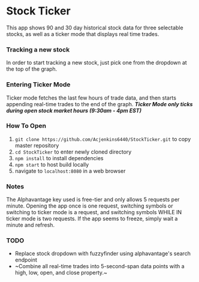 # Stock Ticker

This app shows 90 and 30 day historical stock data for three selectable stocks, as well as a ticker mode that displays real time trades.  

### Tracking a new stock

In order to start tracking a new stock, just pick one from the dropdown at the top of the graph.

### Entering Ticker Mode

Ticker mode fetches the last few hours of trade data, and then starts appending real-time trades to the end of the graph.  __*Ticker Mode only ticks during open stock market hours (9:30am - 4pm EST)*__

### How To Open

1) `git clone https://github.com/Acjenkins6440/StockTicker.git` to copy master repository 
2) `cd StockTicker` to enter newly cloned directory
3) `npm install` to install dependencies
4) `npm start` to host build locally 
5) navigate to `localhost:8080` in a web browser

### Notes

The Alphavantage key used is free-tier and only allows 5 requests per minute.  Opening the app once is one request, switching symbols or switching to ticker mode is a request, and switching symbols WHILE IN ticker mode is two requests. If the app seems to freeze, simply wait a minute and refresh.  

### TODO

* Replace stock dropdown with fuzzyfinder using alphavantage's search endpoint
* ~Combine all real-time trades into 5-second-span data points with a high, low, open, and close property.~
